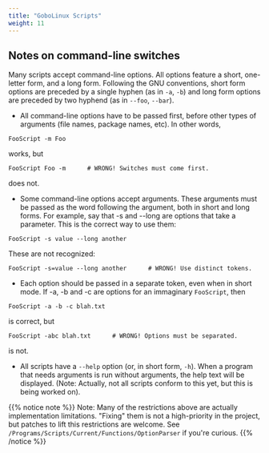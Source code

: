 ```yaml
---
title: "GoboLinux Scripts"
weight: 11
---
```


## Notes on command-line switches

Many scripts accept command-line options. All options feature a short,
one-letter form, and a long form. Following the GNU conventions, short
form options are preceded by a single hyphen (as in `-a`, `-b`) and long
form options are preceded by two hyphend (as in `--foo`, `--bar`).

-   All command-line options have to be passed first, before other types
    of arguments (file names, package names, etc). In other words,

```fish
FooScript -m Foo
```

works, but

```fish
FooScript Foo -m      # WRONG! Switches must come first.
```

does not.

-   Some command-line options accept arguments. These arguments must be
    passed as the word following the argument, both in short and long
    forms. For example, say that -s and --long are options that take a
    parameter. This is the correct way to use them:

```fish
FooScript -s value --long another
```

These are not recognized:

```fish
FooScript -s=value --long another      # WRONG! Use distinct tokens.
```

-   Each option should be passed in a separate token, even when in short
    mode. If -a, -b and -c are options for an immaginary
    `FooScript`, then

```fish
FooScript -a -b -c blah.txt
```

is correct, but

```fish
FooScript -abc blah.txt      # WRONG! Options must be separated.
```

is not.

-   All scripts have a `--help` option (or, in short form, `-h`). When a
    program that needs arguments is run without arguments, the help text
    will be displayed. (Note: Actually, not all scripts conform to this
    yet, but this is being worked on).

{{% notice note %}}
Note: Many of the restrictions above are actually implementation
limitations. "Fixing" them is not a high-priority in the project, but
patches to lift this restrictions are welcome. See
`/Programs/Scripts/Current/Functions/OptionParser`
if you're curious.
{{% /notice %}}

